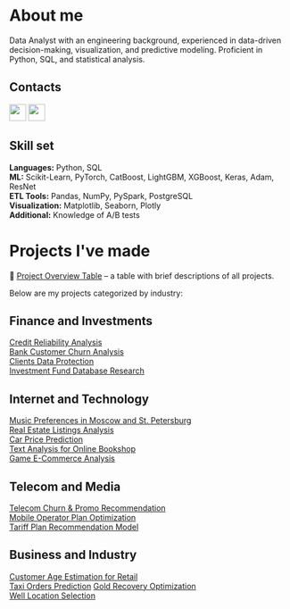 # About me
Data Analyst with an engineering background, experienced in data-driven decision-making, visualization, and predictive modeling. Proficient in Python, SQL, and statistical analysis.

## Contacts
[<img src="https://cdn.jsdelivr.net/gh/devicons/devicon/icons/linkedin/linkedin-original.svg" width="30px" />](https://www.linkedin.com/in/melnikov-roman)
[<img src="https://upload.wikimedia.org/wikipedia/commons/8/82/Telegram_logo.svg" width="30px" />](https://t.me/thomascarlyle)
## Skill set 
**Languages:** Python, SQL  
**ML:** Scikit-Learn, PyTorch, CatBoost, LightGBM, XGBoost, Keras, Adam, ResNet  
**ETL Tools:** Pandas, NumPy, PySpark, PostgreSQL  
**Visualization:** Matplotlib, Seaborn, Plotly  
**Additional:** Knowledge of A/B tests  
# Projects I've made
🔗 [Project Overview Table](https://github.com/s-mudro/portfolio) – a table with brief descriptions of all projects.

Below are my projects categorized by industry:
## Finance and Investments
[Credit Reliability Analysis](https://github.com/s-mudro/portfolio/tree/main/02_research_of_borrowers_reliability)  
[Bank Customer Churn Analysis](https://github.com/s-mudro/portfolio/tree/main/07_customer_churn_research)  
[Clients Data Protection](https://github.com/s-mudro/portfolio/tree/main/10_clients_data_protection)  
[Investment Fund Database Research](#) 
## Internet and Technology
[Music Preferences in Moscow and St. Petersburg](https://github.com/s-mudro/portfolio/tree/main/01_musical_preferences_of_msk_spb)  
[Real Estate Listings Analysis](https://github.com/s-mudro/portfolio/tree/main/03_real_estate_sales_spb)  
[Car Price Prediction](https://github.com/s-mudro/portfolio/tree/main/11_car_price_prediction)  
[Text Analysis for Online Bookshop](https://github.com/s-mudro/portfolio/tree/main/14_text_analysis_online_bookshop)  
[Game E-Commerce Analysis](https://github.com/s-mudro/portfolio/tree/main/05_ecommerce_research)  
## Telecom and Media
[Telecom Churn & Promo Recommendation](https://github.com/s-mudro/portfolio/tree/main/16_telecom_churn_prediction)  
[Mobile Operator Plan Optimization](https://github.com/s-mudro/portfolio/tree/main/04_telecom_tariff_revenue_comparison)  
[Tariff Plan Recommendation Model](https://github.com/s-mudro/portfolio/tree/main/06_tariff_recommendation)  
## Business and Industry
[Customer Age Estimation for Retail](https://github.com/s-mudro/portfolio/tree/main/15_customers_age_estimation_cv)  
[Taxi Orders Prediction](https://github.com/s-mudro/portfolio/tree/main/13_taxi_orders_predictions) 
[Gold Recovery Optimization](https://github.com/s-mudro/portfolio/tree/main/09_gold_recovery)  
[Well Location Selection](https://github.com/s-mudro/portfolio/tree/main/08_well_location_selection)  

